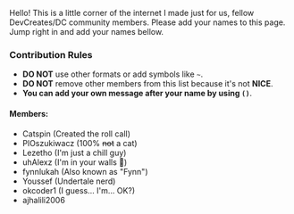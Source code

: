 Hello! This is a little corner of the internet I made just for us, fellow DevCreates/DC community members. Please add your names to this page. Jump right in and add your names bellow.

### Contribution Rules  
- **DO NOT** use other formats or add symbols like `~`.  
- **DO NOT** remove other members from this list because it's not **NICE**.  
- **You can add your own message after your name by using `()`**.  

#### Members:  
- Catspin (Created the roll call)  
- PlOszukiwacz (100% ~~not~~ a cat)  
- Lezetho (I'm just a chill guy)  
- uhAlexz (I'm in your walls 🥰)  
- fynnlukah (Also known as "Fynn")  
- Youssef (Undertale nerd)  
- okcoder1 (I guess... I'm... OK?)  
- ajhalili2006  
